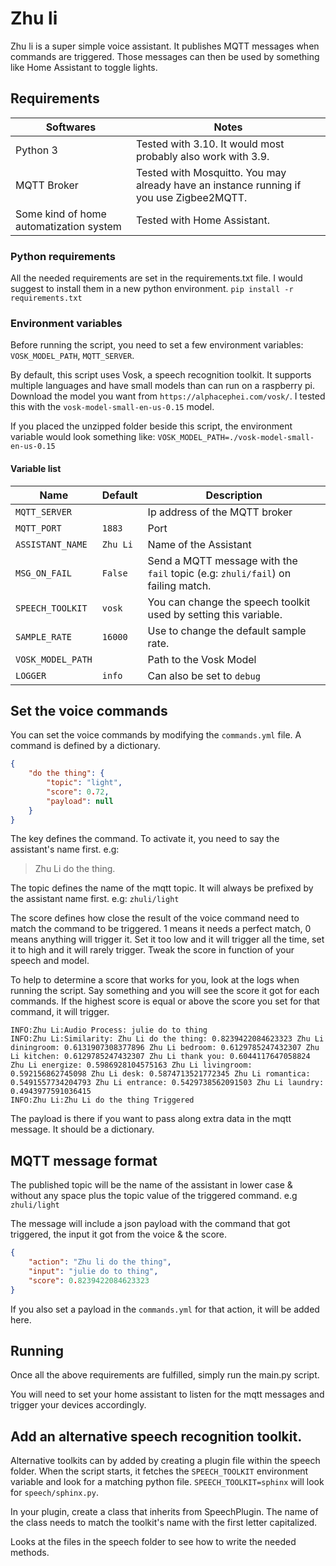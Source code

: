 # Zhu li

Zhu li is a super simple voice assistant. It publishes MQTT messages when commands are triggered.
Those messages can then be used by something like Home Assistant to toggle lights.

## Requirements

|Softwares|Notes|
|---|---|
|Python 3|Tested with 3.10. It would most probably also work with 3.9.|
|MQTT Broker|Tested with Mosquitto. You may already have an instance running if you use Zigbee2MQTT.|
|Some kind of home automatization system|Tested with Home Assistant.|


### Python requirements

All the needed requirements are set in the requirements.txt file. I would suggest to install them in a new python environment.
`pip install -r requirements.txt`

### Environment variables

Before running the script, you need to set a few environment variables: `VOSK_MODEL_PATH`, `MQTT_SERVER`.

By default, this script uses Vosk, a speech recognition toolkit. It supports multiple languages and have small models than can run on a raspberry pi.
Download the model you want from `https://alphacephei.com/vosk/`. 
I tested this with the `vosk-model-small-en-us-0.15` model.

If you placed the unzipped folder beside this script, the environment variable would look something like: `VOSK_MODEL_PATH=./vosk-model-small-en-us-0.15`


#### Variable list
|Name|Default|Description|
|---|---|---|
|`MQTT_SERVER`||Ip address of the MQTT broker|
|`MQTT_PORT`|`1883`|Port|
|`ASSISTANT_NAME`|`Zhu Li`|Name of the Assistant|
|`MSG_ON_FAIL`|`False`|Send a MQTT message with the `fail` topic (e.g: `zhuli/fail`) on failing match.|
|`SPEECH_TOOLKIT`|`vosk`|You can change the speech toolkit used by setting this variable.|
|`SAMPLE_RATE`|`16000`|Use to change the default sample rate.|
|`VOSK_MODEL_PATH`||Path to the Vosk Model|
|`LOGGER`|`info`|Can also be set to `debug`|


## Set the voice commands

You can set the voice commands by modifying the `commands.yml` file. A command is defined by a dictionary.

```json
{
    "do the thing": {
        "topic": "light",
        "score": 0.72,
        "payload": null
    }
}
```

The key defines the command. To activate it, you need to say the assistant's name first. e.g:
> Zhu Li do the thing.

The topic defines the name of the mqtt topic. It will always be prefixed by the assistant name first. e.g:
`zhuli/light`

The score defines how close the result of the voice command need to match the command to be triggered. 1 means it needs a perfect match, 0 means anything will trigger it.
Set it too low and it will trigger all the time, set it to high and it will rarely trigger. Tweak the score in function of your speech and model.

To help to determine a score that works for you, look at the logs when running the script. Say something and you will see the score it got for each commands. If the highest score is equal or above the score you set for that command, it will trigger.
```text
INFO:Zhu Li:Audio Process: julie do to thing
INFO:Zhu Li:Similarity: Zhu Li do the thing: 0.8239422084623323 Zhu Li diningroom: 0.6131907308377896 Zhu Li bedroom: 0.6129785247432307 Zhu Li kitchen: 0.6129785247432307 Zhu Li thank you: 0.6044117647058824 Zhu Li energize: 0.5986928104575163 Zhu Li livingroom: 0.592156862745098 Zhu Li desk: 0.5874713521772345 Zhu Li romantica: 0.5491557734204793 Zhu Li entrance: 0.5429738562091503 Zhu Li laundry: 0.4943977591036415 
INFO:Zhu Li:Zhu Li do the thing Triggered
```

The payload is there if you want to pass along extra data in the mqtt message. It should be a dictionary. 



## MQTT message format

The published topic will be the name of the assistant in lower case & without any space plus the topic value of the triggered command. e.g `zhuli/light`

The message will include a json payload with the command that got triggered, the input it got from the voice & the score.
```json
{
    "action": "Zhu li do the thing",
    "input": "julie do to thing",
    "score": 0.8239422084623323
}
```

If you also set a payload in the `commands.yml` for that action, it will be added here.


## Running

Once all the above requirements are fulfilled, simply run the main.py script.

You will need to set your home assistant to listen for the mqtt messages and trigger your devices accordingly.


## Add an alternative speech recognition toolkit.

Alternative toolkits can by added by creating a plugin file within the speech folder.
When the script starts, it fetches the `SPEECH_TOOLKIT` environment variable and look for a matching python file.
`SPEECH_TOOLKIT=sphinx` will look for `speech/sphinx.py`.

In your plugin, create a class that inherits from SpeechPlugin.
The name of the class needs to match the toolkit's name with the first letter capitalized.

Looks at the files in the speech folder to see how to write the needed methods.